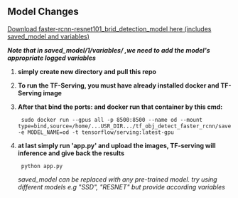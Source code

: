 ## Model Changes 
[Download faster-rcnn-resnet101_brid_detection_model here (includes saved_model and variables)](https://drive.google.com/drive/folders/1vUvF9jUEtDo8usxaifAxthUMp1mSxLmT?usp=share_link)

  ***_Note that in saved_model/1/variables/ ,we need to add the model's appropriate logged variables_***
1. **simply create new directory and pull this repo**

2. **To run the TF-Serving, you must have already installed docker and TF-Serving image**

3. **After that bind the ports: and docker run that container by this cmd:**

        sudo docker run --gpus all -p 8500:8500 --name od --mount type=bind,source=/home/...USR_DIR.../tf_obj_detect_faster_rcnn/saved_model,target=/models/od -e MODEL_NAME=od -t tensorflow/serving:latest-gpu 

4. **at last simply run 'app.py' and upload the images, TF-serving will inference and give back the results**

        python app.py 

   _saved_model can be replaced with any pre-trained model. try using different models e.g "SSD", "RESNET" but provide according variables_

